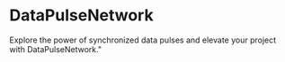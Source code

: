 # DataPulseNetwork
Explore the power of synchronized data pulses and elevate your project with DataPulseNetwork."

